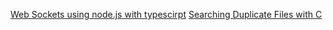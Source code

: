 [Web Sockets using node.js with typescirpt](https://medium.com/factory-mind/websocket-node-js-express-step-by-step-using-typescript-725114ad5fe4)
[Searching Duplicate Files with C](https://www.youtube.com/watch?v=bpCJf67e1lI)
